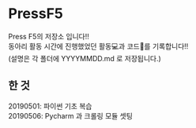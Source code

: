# PressF5 
Press F5의 저장소 입니다!!  
동아리 활동 시간에 진행했었던 활동:computer:과 코드:page_with_curl:를 기록합니다!!  
(설명은 각 폴더에 YYYYMMDD.md 로 저장됩니다.)
##  한 것 
20190501: 파이썬 기초 복습  
20190506: Pycharm 과 크롤링 모듈 셋팅
